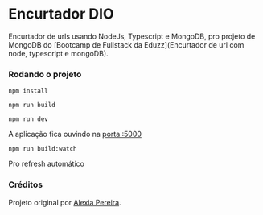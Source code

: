 # Encurtador DIO

Encurtador de urls usando NodeJs, Typescript e MongoDB, pro projeto de MongoDB do [Bootcamp de Fullstack da Eduzz](Encurtador de url com node, typescript e mongoDB).

### Rodando o projeto

```shell
npm install
```

```shell
npm run build
```

```shell
npm run dev
```
A aplicação fica ouvindo na [porta :5000](http://localhost:5000)

```shell
npm run build:watch
```
Pro refresh automático

### Créditos

Projeto original por [Alexia Pereira](https://github.com/alexiadorneles/url-shortener-dio).
